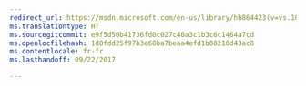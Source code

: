 ```yaml
---
redirect_url: https://msdn.microsoft.com/en-us/library/hh864423(v=vs.103).aspx
ms.translationtype: HT
ms.sourcegitcommit: e9f5d50b41736fd0c027c40a3c1b3c6c1464a7cd
ms.openlocfilehash: 1d8fdd25f97b3e68ba7beaa4efd1b08210d43ac8
ms.contentlocale: fr-fr
ms.lasthandoff: 09/22/2017

---
```

